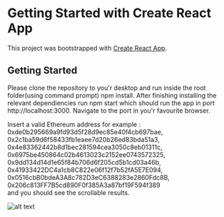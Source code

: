 # Getting Started with Create React App

This project was bootstrapped with [Create React App](https://github.com/facebook/create-react-app).

## Getting Started

Please clone the repository to you'r desktop and run inside the root folder(using command prompt) npm install. After finishing installing the relevant dependiencies run npm start which should run the app in port http://localhost:3000. Navigate to the port in you'r favourite browser.

Insert a valid Ethereum address for 
example :
0xde0b295669a9fd93d5f28d9ec85e40f4cb697bae,
0x2c1ba59d6f58433fb1eaee7d20b26ed83bda51a3,
0x4e83362442b8d1bec281594cea3050c8eb01311c,
0x6975be450864c02b4613023c2152ee0743572325,
0x9dd134d14d1e65f84b706d6f205cd5b1cd03a46b,
0x41933422DC4a1cb8C822e06f12f7b52fA5E7E094,
0x0516cbB0bdeA3A8c782D3eC6388283e2860Fdc8B,
0x206c813FF7B5cd890F0f385A3a87bf19F594f389  
and you should see the scrollable results. 


![alt text](https://res.cloudinary.com/dyloyoawh/image/upload/v1617208284/scrollable_pmwzmr.png)

